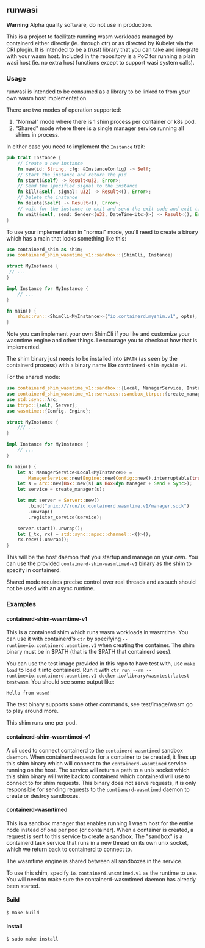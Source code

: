 ## runwasi

**Warning** Alpha quality software, do not use in production.

This is a project to facilitate running wasm workloads managed by containerd either directly (ie. through ctr) or as directed by Kubelet via the CRI plugin.
It is intended to be a (rust) library that you can take and integrate with your wasm host.
Included in the repository is a PoC for running a plain wasi host (ie. no extra host functions except to support wasi system calls).

### Usage

runwasi is intended to be consumed as a library to be linked to from your own wasm host implementation.

There are two modes of operation supported:

1. "Normal" mode where there is 1 shim process per container or k8s pod.
2. "Shared" mode where there is a single manager service running all shims in process.

In either case you need to implement the `Instance` trait:

```rust
pub trait Instance {
    // Create a new instance
    fn new(id: String, cfg: &InstanceConfig) -> Self;
    // Start the instance and return the pid
    fn start(&self) -> Result<u32, Error>;
    // Send the specified signal to the instance
    fn kill(&self, signal: u32) -> Result<(), Error>;
    // Delete the instance
    fn delete(&self) -> Result<(), Error>;
    // wait for the instance to exit and send the exit code and exit timestamp to the provided sender.
    fn wait(&self, send: Sender<(u32, DateTime<Utc>)>) -> Result<(), Error>;
}
```

To use your implementation in "normal" mode, you'll need to create a binary which has a main that looks something like this:

```rust
use containerd_shim as shim;
use containerd_shim_wasmtime_v1::sandbox::{ShimCli, Instance}

struct MyInstance {
 // ...
}

impl Instance for MyInstance {
    // ...
}

fn main() {
    shim::run::<ShimCli<MyInstance>>("io.containerd.myshim.v1", opts);
}
```

Note you can implement your own ShimCli if you like and customize your wasmtime engine and other things.
I encourage you to checkout how that is implemented.

The shim binary just needs to be installed into `$PATH` (as seen by the containerd process) with a binary name like `containerd-shim-myshim-v1`.

For the shared mode:

```rust
use containerd_shim_wasmtime_v1::sandbox::{Local, ManagerService, Instance};
use containerd_shim_wasmtime_v1::services::sandbox_ttrpc::{create_manager, Manager};
use std::sync::Arc;
use ttrpc::{self, Server};
use wasmtime::{Config, Engine};

struct MyInstance {
    /// ...
}

impl Instance for MyInstance {
    // ...
}

fn main() {
    let s: ManagerService<Local<MyInstance>> =
        ManagerService::new(Engine::new(Config::new().interruptable(true)).unwrap());
    let s = Arc::new(Box::new(s) as Box<dyn Manager + Send + Sync>);
    let service = create_manager(s);

    let mut server = Server::new()
        .bind("unix:///run/io.containerd.wasmtime.v1/manager.sock")
        .unwrap()
        .register_service(service);

    server.start().unwrap();
    let (_tx, rx) = std::sync::mpsc::channel::<()>();
    rx.recv().unwrap();
}
```

This will be the host daemon that you startup and manage on your own.
You can use the provided `containerd-shim-wasmtimed-v1` binary as the shim to specify in containerd.

Shared mode requires precise control over real threads and as such should not be used with an async runtime.

### Examples
#### containerd-shim-wasmtime-v1

This is a containerd shim which runs wasm workloads in wasmtime.
You can use it with containerd's `ctr` by specifying `--runtime=io.containerd.wasmtime.v1` when creating the container.
The shim binary must be in $PATH (that is the $PATH that containerd sees).

You can use the test image provided in this repo to have test with, use `make load` to load it into containerd.
Run it with `ctr run --rm --runtime=io.containerd.wasmtime.v1 docker.io/library/wasmtest:latest testwasm`.
You should see some output like:
```
Hello from wasm!
```

The test binary supports some other commands, see test/image/wasm.go to play around more.

This shim runs one per pod.

#### containerd-shim-wasmtimed-v1

A cli used to connect containerd to the `containerd-wasmtimed` sandbox daemon.
When containerd requests for a container to be created, it fires up this shim binary which will connect to the `containerd-wasmtimed` service running on the host.
The service will return a path to a unix socket which this shim binary will write back to containerd which containerd will use to connect to for shim requests.
This binary does not serve requests, it is only responsible for sending requests to the `contianerd-wasmtimed` daemon to create or destroy sandboxes.
#### containerd-wasmtimed

This is a sandbox manager that enables running 1 wasm host for the entire node instead of one per pod (or container).
When a container is created, a request is sent to this service to create a sandbox.
The "sandbox" is a containerd task service that runs in a new thread on its own unix socket, which we return back to containerd to connect to.

The wasmtime engine is shared between all sandboxes in the service.

To use this shim, specify `io.containerd.wasmtimed.v1` as the runtime to use.
You will need to make sure the containerd-wasmtimed daemon has already been started.

#### Build

```terminal
$ make build
```

#### Install

```terminal
$ sudo make install
```